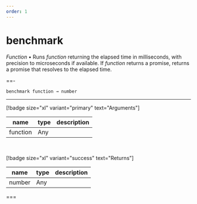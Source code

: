 ```yaml
---
order: 1
---
```

# benchmark

_Function_ &bull; Runs _function_ returning the elapsed time in milliseconds, with precision to microseconds if available. If _function_ returns a promise, returns a promise that resolves to the elapsed time.


==- <pre><code>benchmark function &rarr; number</code></pre>
<hr>

[!badge size="xl" variant="primary" text="Arguments"]

| name | type | description |
|------|------|-------------|
|function|Any||

<br>

[!badge size="xl" variant="success" text="Returns"]

| name | type | description |
|------|------|-------------|
|number|Any||



===



